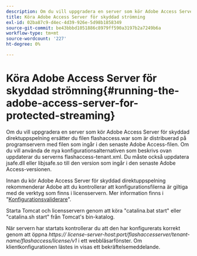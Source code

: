 ```yaml
---
description: Om du vill uppgradera en server som kör Adobe Access Server för skyddad direktuppspelning ersätter du filen flashaccess.war som är distribuerad på programservern med filen som ingår i den senaste Adobe Access-filen. Om du vill använda de nya konfigurationsalternativen som beskrivs ovan uppdaterar du serverns flashaccess-tenant.xml. Du måste också uppdatera jsafe.dll eller libjsafe.so till den version som ingår i den senaste Adobe Access-versionen.
title: Köra Adobe Access Server för skyddad strömning
exl-id: 02ba87c9-d4ec-4d39-926e-5d98b1858349
source-git-commit: be43bbbd1051886c8979ff590a3197b2a7249b6a
workflow-type: tm+mt
source-wordcount: '227'
ht-degree: 0%

---
```


# Köra Adobe Access Server för skyddad strömning{#running-the-adobe-access-server-for-protected-streaming}

Om du vill uppgradera en server som kör Adobe Access Server för skyddad direktuppspelning ersätter du filen flashaccess.war som är distribuerad på programservern med filen som ingår i den senaste Adobe Access-filen. Om du vill använda de nya konfigurationsalternativen som beskrivs ovan uppdaterar du serverns flashaccess-tenant.xml. Du måste också uppdatera jsafe.dll eller libjsafe.so till den version som ingår i den senaste Adobe Access-versionen.

Innan du kör Adobe Access Server för skyddad direktuppspelning rekommenderar Adobe att du kontrollerar att konfigurationsfilerna är giltiga med de verktyg som finns i licensservern. Mer information finns i &quot;[Konfigurationsvaliderare](../../aaxs-protected-streaming/aaxs-protected-streaming-utilities/configuration-validator.md)&quot;.

Starta Tomcat och licensservern genom att köra &quot;catalina.bat start&quot; eller &quot;catalina.sh start&quot; från Tomcat&#39;s bin-katalog.

När servern har startats kontrollerar du att den har konfigurerats korrekt genom att öppna *https:// license-server-host:port/flashaccesserver/tenant-name/flashaccess/license/v1* i ett webbläsarfönster. Om klientkonfigurationen lästes in visas ett bekräftelsemeddelande.
